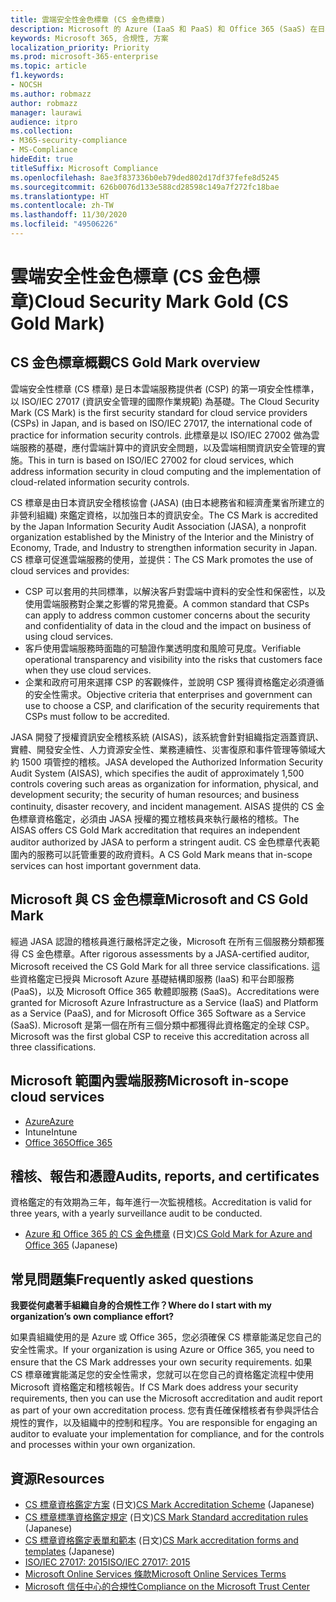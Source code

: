 ```yaml
---
title: 雲端安全性金色標章 (CS 金色標章)
description: Microsoft 的 Azure (IaaS 和 PaaS) 和 Office 365 (SaaS) 在日本獲得 CS 金色標章。
keywords: Microsoft 365, 合規性, 方案
localization_priority: Priority
ms.prod: microsoft-365-enterprise
ms.topic: article
f1.keywords:
- NOCSH
ms.author: robmazz
author: robmazz
manager: laurawi
audience: itpro
ms.collection:
- M365-security-compliance
- MS-Compliance
hideEdit: true
titleSuffix: Microsoft Compliance
ms.openlocfilehash: 8ae3f837336b0eb79ded802d17df37fefe8d5245
ms.sourcegitcommit: 626b0076d133e588cd28598c149a7f272fc18bae
ms.translationtype: HT
ms.contentlocale: zh-TW
ms.lasthandoff: 11/30/2020
ms.locfileid: "49506226"
---
```

# <a name="cloud-security-mark-gold-cs-gold-mark"></a><span data-ttu-id="bb31c-104">雲端安全性金色標章 (CS 金色標章)</span><span class="sxs-lookup"><span data-stu-id="bb31c-104">Cloud Security Mark Gold (CS Gold Mark)</span></span>

## <a name="cs-gold-mark-overview"></a><span data-ttu-id="bb31c-105">CS 金色標章概觀</span><span class="sxs-lookup"><span data-stu-id="bb31c-105">CS Gold Mark overview</span></span>

<span data-ttu-id="bb31c-106">雲端安全性標章 (CS 標章) 是日本雲端服務提供者 (CSP) 的第一項安全性標準，以 ISO/IEC 27017 (資訊安全管理的國際作業規範) 為基礎。</span><span class="sxs-lookup"><span data-stu-id="bb31c-106">The Cloud Security Mark (CS Mark) is the first security standard for cloud service providers (CSPs) in Japan, and is based on ISO/IEC 27017, the international code of practice for information security controls.</span></span> <span data-ttu-id="bb31c-107">此標章是以 ISO/IEC 27002 做為雲端服務的基礎，應付雲端計算中的資訊安全問題，以及雲端相關資訊安全管理的實施。</span><span class="sxs-lookup"><span data-stu-id="bb31c-107">This in turn is based on ISO/IEC 27002 for cloud services, which address information security in cloud computing and the implementation of cloud-related information security controls.</span></span>

<span data-ttu-id="bb31c-108">CS 標章是由日本資訊安全稽核協會 (JASA) (由日本總務省和經濟產業省所建立的非營利組織) 來鑑定資格，以加強日本的資訊安全。</span><span class="sxs-lookup"><span data-stu-id="bb31c-108">The CS Mark is accredited by the Japan Information Security Audit Association (JASA), a nonprofit organization established by the Ministry of the Interior and the Ministry of Economy, Trade, and Industry to strengthen information security in Japan.</span></span> <span data-ttu-id="bb31c-109">CS 標章可促進雲端服務的使用，並提供：</span><span class="sxs-lookup"><span data-stu-id="bb31c-109">The CS Mark promotes the use of cloud services and provides:</span></span>

- <span data-ttu-id="bb31c-110">CSP 可以套用的共同標準，以解決客戶對雲端中資料的安全性和保密性，以及使用雲端服務對企業之影響的常見擔憂。</span><span class="sxs-lookup"><span data-stu-id="bb31c-110">A common standard that CSPs can apply to address common customer concerns about the security and confidentiality of data in the cloud and the impact on business of using cloud services.</span></span>
- <span data-ttu-id="bb31c-111">客戶使用雲端服務時面臨的可驗證作業透明度和風險可見度。</span><span class="sxs-lookup"><span data-stu-id="bb31c-111">Verifiable operational transparency and visibility into the risks that customers face when they use cloud services.</span></span>
- <span data-ttu-id="bb31c-112">企業和政府可用來選擇 CSP 的客觀條件，並說明 CSP 獲得資格鑑定必須遵循的安全性需求。</span><span class="sxs-lookup"><span data-stu-id="bb31c-112">Objective criteria that enterprises and government can use to choose a CSP, and clarification of the security requirements that CSPs must follow to be accredited.</span></span>

<span data-ttu-id="bb31c-113">JASA 開發了授權資訊安全稽核系統 (AISAS)，該系統會針對組織指定涵蓋資訊、實體、開發安全性、人力資源安全性、業務連續性、災害復原和事件管理等領域大約 1500 項管控的稽核。</span><span class="sxs-lookup"><span data-stu-id="bb31c-113">JASA developed the Authorized Information Security Audit System (AISAS), which specifies the audit of approximately 1,500 controls covering such areas as organization for information, physical, and development security; the security of human resources; and business continuity, disaster recovery, and incident management.</span></span> <span data-ttu-id="bb31c-114">AISAS 提供的 CS 金色標章資格鑑定，必須由 JASA 授權的獨立稽核員來執行嚴格的稽核。</span><span class="sxs-lookup"><span data-stu-id="bb31c-114">The AISAS offers CS Gold Mark accreditation that requires an independent auditor authorized by JASA to perform a stringent audit.</span></span> <span data-ttu-id="bb31c-115">CS 金色標章代表範圍內的服務可以託管重要的政府資料。</span><span class="sxs-lookup"><span data-stu-id="bb31c-115">A CS Gold Mark means that in-scope services can host important government data.</span></span>

## <a name="microsoft-and-cs-gold-mark"></a><span data-ttu-id="bb31c-116">Microsoft 與 CS 金色標章</span><span class="sxs-lookup"><span data-stu-id="bb31c-116">Microsoft and CS Gold Mark</span></span>

<span data-ttu-id="bb31c-117">經過 JASA 認證的稽核員進行嚴格評定之後，Microsoft 在所有三個服務分類都獲得 CS 金色標章。</span><span class="sxs-lookup"><span data-stu-id="bb31c-117">After rigorous assessments by a JASA-certified auditor, Microsoft received the CS Gold Mark for all three service classifications.</span></span> <span data-ttu-id="bb31c-118">這些資格鑑定已授與 Microsoft Azure 基礎結構即服務 (IaaS) 和平台即服務 (PaaS)，以及 Microsoft Office 365 軟體即服務 (SaaS)。</span><span class="sxs-lookup"><span data-stu-id="bb31c-118">Accreditations were granted for Microsoft Azure Infrastructure as a Service (IaaS) and Platform as a Service (PaaS), and for Microsoft Office 365 Software as a Service (SaaS).</span></span> <span data-ttu-id="bb31c-119">Microsoft 是第一個在所有三個分類中都獲得此資格鑑定的全球 CSP。</span><span class="sxs-lookup"><span data-stu-id="bb31c-119">Microsoft was the first global CSP to receive this accreditation across all three classifications.</span></span>

## <a name="microsoft-in-scope-cloud-services"></a><span data-ttu-id="bb31c-120">Microsoft 範圍內雲端服務</span><span class="sxs-lookup"><span data-stu-id="bb31c-120">Microsoft in-scope cloud services</span></span>

- [<span data-ttu-id="bb31c-121">Azure</span><span class="sxs-lookup"><span data-stu-id="bb31c-121">Azure</span></span>](https://aka.ms/AzureCompliance)
- <span data-ttu-id="bb31c-122">Intune</span><span class="sxs-lookup"><span data-stu-id="bb31c-122">Intune</span></span>
- [<span data-ttu-id="bb31c-123">Office 365</span><span class="sxs-lookup"><span data-stu-id="bb31c-123">Office 365</span></span>](https://go.microsoft.com/fwlink/p/?LinkID=2077751)

## <a name="audits-reports-and-certificates"></a><span data-ttu-id="bb31c-124">稽核、報告和憑證</span><span class="sxs-lookup"><span data-stu-id="bb31c-124">Audits, reports, and certificates</span></span>

<span data-ttu-id="bb31c-125">資格鑑定的有效期為三年，每年進行一次監視稽核。</span><span class="sxs-lookup"><span data-stu-id="bb31c-125">Accreditation is valid for three years, with a yearly surveillance audit to be conducted.</span></span>

- <span data-ttu-id="bb31c-126">[Azure 和 Office 365 的 CS 金色標章](https://jcispa.jasa.jp/cs_mark_co/cs_gold_mark_co/) (日文)</span><span class="sxs-lookup"><span data-stu-id="bb31c-126">[CS Gold Mark for Azure and Office 365](https://jcispa.jasa.jp/cs_mark_co/cs_gold_mark_co/) (Japanese)</span></span>

## <a name="frequently-asked-questions"></a><span data-ttu-id="bb31c-127">常見問題集</span><span class="sxs-lookup"><span data-stu-id="bb31c-127">Frequently asked questions</span></span>

<span data-ttu-id="bb31c-128">**我要從何處著手組織自身的合規性工作？**</span><span class="sxs-lookup"><span data-stu-id="bb31c-128">**Where do I start with my organization’s own compliance effort?**</span></span>

<span data-ttu-id="bb31c-129">如果貴組織使用的是 Azure 或 Office 365，您必須確保 CS 標章能滿足您自己的安全性需求。</span><span class="sxs-lookup"><span data-stu-id="bb31c-129">If your organization is using Azure or Office 365, you need to ensure that the CS Mark addresses your own security requirements.</span></span> <span data-ttu-id="bb31c-130">如果 CS 標章確實能滿足您的安全性需求，您就可以在您自己的資格鑑定流程中使用 Microsoft 資格鑑定和稽核報告。</span><span class="sxs-lookup"><span data-stu-id="bb31c-130">If CS Mark does address your security requirements, then you can use the Microsoft accreditation and audit report as part of your own accreditation process.</span></span> <span data-ttu-id="bb31c-131">您有責任確保稽核者有參與評估合規性的實作，以及組織中的控制和程序。</span><span class="sxs-lookup"><span data-stu-id="bb31c-131">You are responsible for engaging an auditor to evaluate your implementation for compliance, and for the controls and processes within your own organization.</span></span>

## <a name="resources"></a><span data-ttu-id="bb31c-132">資源</span><span class="sxs-lookup"><span data-stu-id="bb31c-132">Resources</span></span>

- <span data-ttu-id="bb31c-133">[CS 標章資格鑑定方案](https://jcispa.jasa.jp/cloud_security/) (日文)</span><span class="sxs-lookup"><span data-stu-id="bb31c-133">[CS Mark Accreditation Scheme](https://jcispa.jasa.jp/cloud_security/) (Japanese)</span></span>
- <span data-ttu-id="bb31c-134">[CS 標章標準資格鑑定規定](https://jcispa.jasa.jp/cloud_security/jcispa_regulation/) (日文)</span><span class="sxs-lookup"><span data-stu-id="bb31c-134">[CS Mark Standard accreditation rules](https://jcispa.jasa.jp/cloud_security/jcispa_regulation/) (Japanese)</span></span>
- <span data-ttu-id="bb31c-135">[CS 標章資格鑑定表單和範本](https://jcispa.jasa.jp/cloud_security/jcispa_regulation_form/) (日文)</span><span class="sxs-lookup"><span data-stu-id="bb31c-135">[CS Mark accreditation forms and templates](https://jcispa.jasa.jp/cloud_security/jcispa_regulation_form/) (Japanese)</span></span>
- [<span data-ttu-id="bb31c-136">ISO/IEC 27017: 2015</span><span class="sxs-lookup"><span data-stu-id="bb31c-136">ISO/IEC 27017: 2015</span></span>](https://www.iso.org/iso/home/store/catalogue_tc/catalogue_detail.htm?csnumber=43757)
- [<span data-ttu-id="bb31c-137">Microsoft Online Services 條款</span><span class="sxs-lookup"><span data-stu-id="bb31c-137">Microsoft Online Services Terms</span></span>](https://aka.ms/Online-Services-Terms)
- [<span data-ttu-id="bb31c-138">Microsoft 信任中心的合規性</span><span class="sxs-lookup"><span data-stu-id="bb31c-138">Compliance on the Microsoft Trust Center</span></span>](https://www.microsoft.com/trust-center/compliance/compliance-overview)
